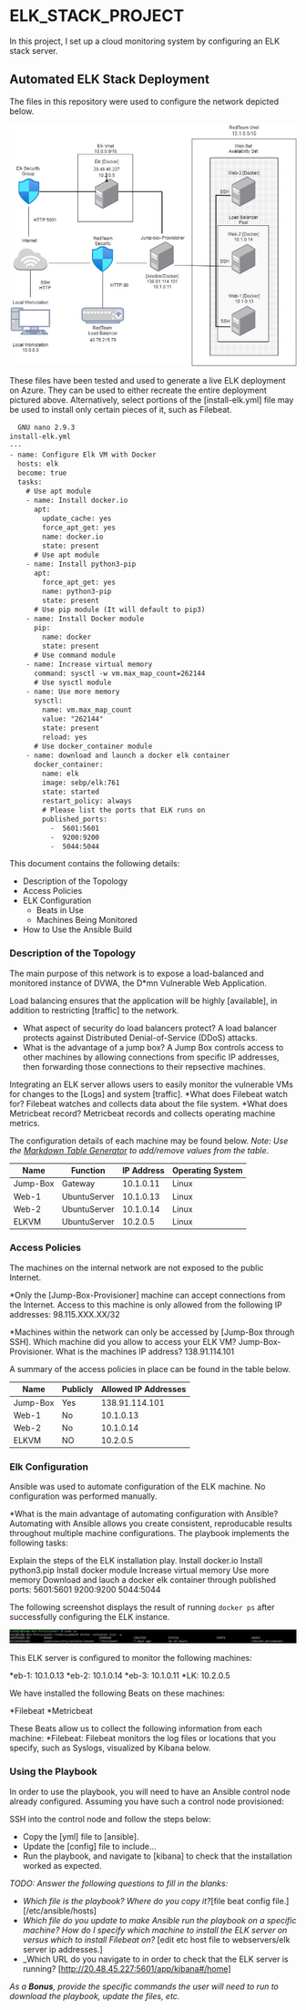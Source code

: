 # ELK_STACK_PROJECT
In this project, I set up a cloud monitoring system by configuring an ELK stack server.

## Automated ELK Stack Deployment

The files in this repository were used to configure the network depicted below.

![ELK_DIAGRAM](https://github.com/inocentesa/ProjectWeek13-AlyannaInocentes/blob/main/scripts/diagram/Cloud%20Diagram.jpg)

These files have been tested and used to generate a live ELK deployment on Azure. They can be used to either recreate the entire deployment pictured above. Alternatively, select portions of the [install-elk.yml] file may be used to install only certain pieces of it, such as Filebeat.

```
  GNU nano 2.9.3                                                               install-elk.yml                                                                         
---
- name: Configure Elk VM with Docker
  hosts: elk
  become: true
  tasks:
    # Use apt module
    - name: Install docker.io
      apt:
        update_cache: yes
        force_apt_get: yes
        name: docker.io
        state: present
      # Use apt module
    - name: Install python3-pip
      apt:
        force_apt_get: yes
        name: python3-pip
        state: present
      # Use pip module (It will default to pip3)
    - name: Install Docker module
      pip:
        name: docker
        state: present
      # Use command module
    - name: Increase virtual memory
      command: sysctl -w vm.max_map_count=262144
      # Use sysctl module
    - name: Use more memory
      sysctl:
        name: vm.max_map_count
        value: "262144"
        state: present
        reload: yes
      # Use docker_container module
    - name: download and launch a docker elk container
      docker_container:
        name: elk
        image: sebp/elk:761
        state: started
        restart_policy: always
        # Please list the ports that ELK runs on
        published_ports:
          -  5601:5601
          -  9200:9200
          -  5044:5044

```
This document contains the following details:
- Description of the Topology
- Access Policies
- ELK Configuration
  - Beats in Use
  - Machines Being Monitored
- How to Use the Ansible Build


### Description of the Topology

The main purpose of this network is to expose a load-balanced and monitored instance of DVWA, the D*mn Vulnerable Web Application.

Load balancing ensures that the application will be highly [available], in addition to restricting [traffic] to the network.

* What aspect of security do load balancers protect? A load balancer protects against Distributed Denial-of-Service (DDoS) attacks.
* What is the advantage of a jump box? A Jump Box controls access to other machines by allowing connections from specific IP addresses, then forwarding those connections to their repsective machines.

Integrating an ELK server allows users to easily monitor the vulnerable VMs for changes to the [Logs] and system [traffic].
*What does Filebeat watch for? Filebeat watches and collects data about the file system.
*What does Metricbeat record? Metricbeat records and collects operating machine metrics.

The configuration details of each machine may be found below.
_Note: Use the [Markdown Table Generator](http://www.tablesgenerator.com/markdown_tables) to add/remove values from the table_.

| Name            | Function     | IP Address              | Operating System |
|-----------------|--------------|-------------------------|------------------|
| Jump-Box        | Gateway      | 10.1.0.11               | Linux            |
| Web-1           | UbuntuServer | 10.1.0.13               | Linux            |
| Web-2           | UbuntuServer | 10.1.0.14               | Linux            |
| ELKVM           | UbuntuServer | 10.2.0.5                | Linux            |


### Access Policies

The machines on the internal network are not exposed to the public Internet. 

*Only the [Jump-Box-Provisioner] machine can accept connections from the Internet. Access to this machine is only allowed from the following IP addresses:
98.115.XXX.XX/32

*Machines within the network can only be accessed by [Jump-Box through SSH].
Which machine did you allow to access your ELK VM? Jump-Box-Provisioner.
What is the machines IP address? 138.91.114.101

A summary of the access policies in place can be found in the table below.

| Name     | Publicly | Allowed IP Addresses |
|----------|----------|----------------------|
| Jump-Box | Yes      | 138.91.114.101       |
| Web-1    | No       | 10.1.0.13             |
| Web-2    | No       | 10.1.0.14             |
| ELKVM    | NO       | 10.2.0.5             |

### Elk Configuration

Ansible was used to automate configuration of the ELK machine. No configuration was performed manually.

*What is the main advantage of automating configuration with Ansible? Automating with Ansible allows you create consistent, reproducable results throughout multiple machine configurations.
The playbook implements the following tasks:

Explain the steps of the ELK installation play.
Install docker.io
Install python3.pip
Install docker module
Increase virtual memory
Use more memory
Download and lauch a docker elk container through published ports:
5601:5601
9200:9200
5044:5044

The following screenshot displays the result of running `docker ps` after successfully configuring the ELK instance.


![ELK_Docker](https://github.com/inocentesa/ProjectWeek13-AlyannaInocentes/blob/main/scripts/ansible/Images/Elkstack.jpg)


This ELK server is configured to monitor the following machines:

*eb-1: 10.1.0.13
*eb-2: 10.1.0.14
*eb-3: 10.1.0.11
*LK: 10.2.0.5

We have installed the following Beats on these machines:

*Filebeat
*Metricbeat

These Beats allow us to collect the following information from each machine:
*Filebeat: Filebeat monitors the log files or locations that you specify, such as Syslogs, visualized by Kibana below.

### Using the Playbook
In order to use the playbook, you will need to have an Ansible control node already configured. Assuming you have such a control node provisioned: 

SSH into the control node and follow the steps below: 
- Copy the [yml] file to [ansible].
- Update the [config] file to include...
- Run the playbook, and navigate to [kibana] to check that the installation worked as expected.

_TODO: Answer the following questions to fill in the blanks:_
- _Which file is the playbook? Where do you copy it?_[file beat config file.] [/etc/ansible/hosts]
- _Which file do you update to make Ansible run the playbook on a specific machine? How do I specify which machine to install the ELK server on versus which to install Filebeat on?_ [edit etc host file to webservers/elk server ip addresses.]
- _Which URL do you navigate to in order to check that the ELK server is running? [http://20.48.45.227:5601/app/kibana#/home]

_As a **Bonus**, provide the specific commands the user will need to run to download the playbook, update the files, etc._
